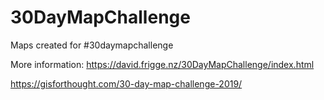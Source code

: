 # 30DayMapChallenge

Maps created for #30daymapchallenge

More information: https://david.frigge.nz/30DayMapChallenge/index.html

https://gisforthought.com/30-day-map-challenge-2019/
                  
